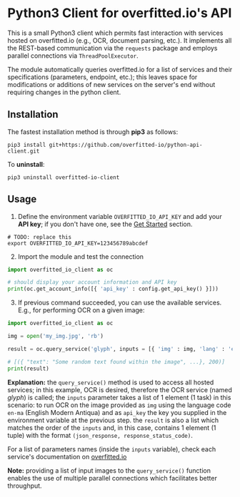 # Python3 Client for overfitted.io's API

This is a small Python3 client which permits fast interaction with services hosted on overfitted.io (e.g., OCR, document parsing, etc.).
It implements all the REST-based communication via the `requests` package and employs parallel connections via `ThreadPoolExecutor`.

The module automatically queries overfitted.io for a list of services and their specifications (parameters, endpoint, etc.); this leaves space for modifications or additions of new services on the server's end without requiring changes in the python client.


## Installation

The fastest installation method is through **pip3** as follows:
```
pip3 install git+https://github.com/overfitted-io/python-api-client.git
```

To **uninstall**:
```
pip3 uninstall overfitted-io-client
```

## Usage

1. Define the environment variable `OVERFITTED_IO_API_KEY` and add your **API key**; if you don't have one, see the [Get Started](https://overfitted.io/get-started/) section.
```
# TODO: replace this
export OVERFITTED_IO_API_KEY=123456789abcdef
``` 

2. Import the module and test the connection
```python
import overfitted_io_client as oc

# should display your account information and API key
print(oc.get_account_info([{ 'api_key' : config.get_api_key() }]))
```


3. If previous command succeeded, you can use the available services.
E.g., for performing OCR on a given image:

```python
import overfitted_io_client as oc

img = open('my_img.jpg', 'rb')

result = oc.query_service('glyph', inputs = [{ 'img' : img, 'lang' : 'en-ma', 'api_key' : config.get_api_key()}])

# [({ "text": "Some random text found within the image", ...}, 200)]
print(result)
```

**Explanation:** the `query_service()` method is used to access all hosted services; in this example, OCR is desired, therefore the OCR service (named *glyph*) is called; the `inputs` parameter takes a list of 1 element (1 task) in this scenario: to run OCR on the image provided as `img` using the language code `en-ma` (English Modern Antiqua) and as `api_key` the key you supplied in the environment variable at the previous step. the `result` is also a list which matches the order of the `inputs` and, in this case, contains 1 element (1 tuple) with the format `(json_response, response_status_code)`.

For a list of parameters names (inside the `inputs` variable), check each service's documentation on [overfitted.io](https://overfitted.io)


**Note:** providing a list of input images to the `query_service()` function enables the use of multiple parallel connections which facilitates better throughput.


